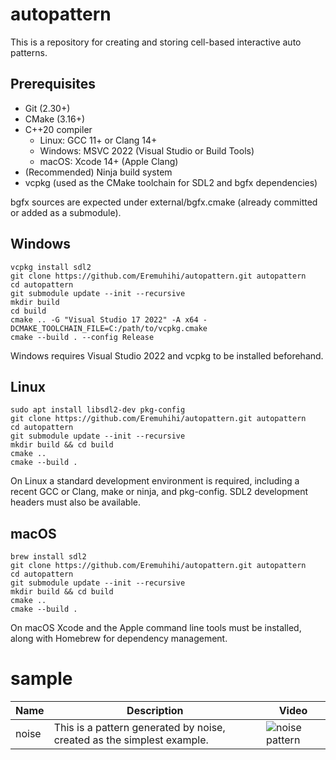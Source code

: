 # autopattern
This is a repository for creating and storing cell-based interactive auto patterns.

## Prerequisites

-   Git (2.30+)
-   CMake (3.16+)
-   C++20 compiler
    -   Linux: GCC 11+ or Clang 14+
    -   Windows: MSVC 2022 (Visual Studio or Build Tools)
    -   macOS: Xcode 14+ (Apple Clang)
-   (Recommended) Ninja build system
-   vcpkg (used as the CMake toolchain for SDL2 and bgfx dependencies)

bgfx sources are expected under external/bgfx.cmake (already committed
or added as a submodule).

## Windows

```
vcpkg install sdl2
git clone https://github.com/Eremuhihi/autopattern.git autopattern
cd autopattern
git submodule update --init --recursive
mkdir build
cd build
cmake .. -G "Visual Studio 17 2022" -A x64 -DCMAKE_TOOLCHAIN_FILE=C:/path/to/vcpkg.cmake
cmake --build . --config Release
```

Windows requires Visual Studio 2022 and vcpkg to be installed
beforehand.

## Linux

```
sudo apt install libsdl2-dev pkg-config
git clone https://github.com/Eremuhihi/autopattern.git autopattern
cd autopattern
git submodule update --init --recursive
mkdir build && cd build
cmake ..
cmake --build .
```

On Linux a standard development environment is required, including a
recent GCC or Clang, make or ninja, and pkg-config. SDL2 development
headers must also be available.

## macOS

```
brew install sdl2
git clone https://github.com/Eremuhihi/autopattern.git autopattern
cd autopattern
git submodule update --init --recursive
mkdir build && cd build
cmake ..
cmake --build .
```

On macOS Xcode and the Apple command line tools must be installed, along
with Homebrew for dependency management.

# sample
| Name | Description | Video |
|------|-------------|-------|
| noise | This is a pattern generated by noise, created as the simplest example. | ![noise pattern](docs/assets/videos/noise.gif) |
